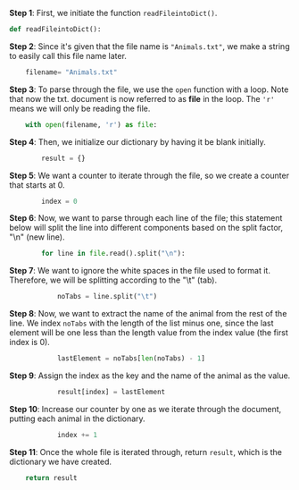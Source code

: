 <!--Title={Zoologist Explained}-->

<!--badges={Algorithmns:60}-->

<!--concepts{Sorting Algorithms, Dictionaries}-->

**Step 1**: First, we initiate the function `readFileintoDict()`.

```python
def readFileintoDict():
```

**Step 2**: Since it's given that the file name is `"Animals.txt"`, we make a string to easily call this file name later.

```python
    filename= "Animals.txt"
```

**Step 3**: To parse through the file, we use the `open` function with a loop. Note that now the txt. document is now referred to as **file** in the loop. The `'r'` means we will only be reading the file.

```python
    with open(filename, 'r') as file:
```

**Step 4**: Then, we initialize our dictionary by having it be blank initially.

```python
        result = {}
```

**Step 5**: We want a counter to iterate through the file, so we create a counter that starts at 0.

```python
        index = 0
```

**Step 6**: Now, we want to parse through each line of the file; this statement below will split the line into different components based on the split factor, "\n" (new line).

```python
        for line in file.read().split("\n"):
```

**Step 7**: We want to ignore the white spaces in the file used to format it. Therefore, we will be splitting according to the "\t" (tab).

```python
            noTabs = line.split("\t")
```

**Step 8**: Now, we want to extract the name of the animal from the rest of the line. We index `noTabs` with the length of the list minus one, since the last element will be one less than the length value from the index value (the first index is 0).

```python
            lastElement = noTabs[len(noTabs) - 1]
```

**Step 9**: Assign the index as the key and the name of the animal as the value.

```python
            result[index] = lastElement
```

**Step 10**: Increase our counter by one as we iterate through the document, putting each animal in the dictionary.

```python
            index += 1
```

**Step 11**: Once the whole file is iterated through, return `result`, which is the dictionary we have created.

```python
    return result
```

